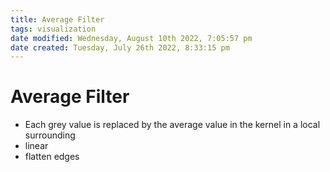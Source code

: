 ```yaml
---
title: Average Filter
tags: visualization
date modified: Wednesday, August 10th 2022, 7:05:57 pm
date created: Tuesday, July 26th 2022, 8:33:15 pm
---
```


# Average Filter
- Each grey value is replaced by the average value in the kernel in a local surrounding
- linear
- flatten edges

